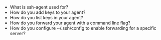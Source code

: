 - What is ssh-agent used for?
- How do you add keys to your agent?
- How do you list keys in your agent?
- How do you forward your agent with a command line flag?
- How do you configure ~/.ssh/config to enable forwarding for a specific server?

